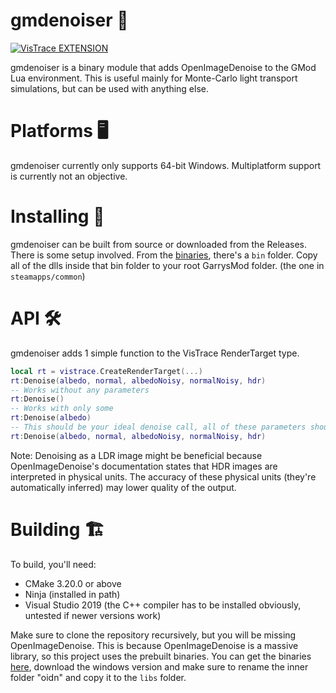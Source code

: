 ﻿# gmdenoiser 🧽

[![VisTrace EXTENSION](https://github.com/Derpius/VisTrace/blob/branding/extension.svg?raw=true)](https://github.com/Derpius/VisTrace)

gmdenoiser is a binary module that adds OpenImageDenoise to the GMod Lua environment. This is useful mainly for Monte-Carlo light transport simulations, but can be used with anything else.

# Platforms 🖥

gmdenoiser currently only supports 64-bit Windows. Multiplatform support is currently not an objective.

# Installing 📂

gmdenoiser can be built from source or downloaded from the Releases. There is some setup involved. From the [binaries](https://github.com/OpenImageDenoise/oidn/releases/download/v1.4.3/oidn-1.4.3.x64.vc14.windows.zip), there's a `bin` folder. Copy all of the dlls inside that bin folder to your root GarrysMod folder. (the one in `steamapps/common`)

# API 🛠

gmdenoiser adds 1 simple function to the VisTrace RenderTarget type.
```lua
local rt = vistrace.CreateRenderTarget(...)
rt:Denoise(albedo, normal, albedoNoisy, normalNoisy, hdr)
-- Works without any parameters
rt:Denoise()
-- Works with only some
rt:Denoise(albedo)
-- This should be your ideal denoise call, all of these parameters should be filled out:
rt:Denoise(albedo, normal, albedoNoisy, normalNoisy, hdr)
```

Note: Denoising as a LDR image might be beneficial because OpenImageDenoise's documentation states that HDR images are interpreted in physical units. The accuracy of these physical units (they're automatically inferred) may lower quality of the output.

# Building 🏗

To build, you'll need:

-   CMake 3.20.0 or above
-   Ninja (installed in path)
-   Visual Studio 2019 (the C++ compiler has to be installed obviously, untested if newer versions work)

Make sure to clone the repository recursively, but you will be missing OpenImageDenoise. This is because OpenImageDenoise is a massive library, so this project uses the prebuilt binaries.
You can get the binaries [here](https://github.com/OpenImageDenoise/oidn/releases/download/v1.4.3/oidn-1.4.3.x64.vc14.windows.zip), download the windows version and make sure to rename the inner folder "oidn" and copy it to the `libs` folder.
